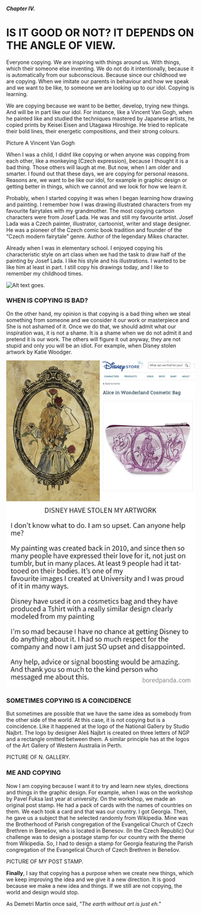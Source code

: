 ##### Chapter IV. #####
# IS IT GOOD OR NOT? IT DEPENDS ON THE ANGLE OF VIEW. #

Everyone copying. We are inspiring with things around us. With things, which their someone else inventing. We do not do it intentionally, because it is automatically from our subconscious. Because since our childhood we are copying. When we imitate our parents in behaviour and how we speak and we want to be like, to someone we are looking up to our idol. Copying is learning.

We are copying because we want to be better, develop, trying new things. And will be in part like our idol. For instance, like a Vincent Van Gogh, when he painted like and studied the techniques mastered by Japanese artists, he copied prints by Keisei Eisen and Utagawa Hiroshige. He tried to replicate their bold lines, their energetic compositions, and their strong colours. 

Picture A Vincent Van Gogh

When I was a child, I didnť like copying or when anyone was copping from each other, like a monkeying (Czech expression), because I thought it is a bad thing. Those others will laugh at me. But now, when I am older and smarter. I found out that these days, we are copying for personal reasons. Reasons are, we want to be like our idol, for example in graphic design or getting better in things, which we cannot and we look for how we learn it. 

Probably, when I started copying it was when I began learning how drawing and painting. I remember how I was drawing illustrated characters from my favourite fairytales with my grandmother. The most copying cartoon characters were from Josef Lada. He was and still my favourite artist. Josef Lada was a Czech painter, illustrator, cartoonist, writer and stage designer. He was a pioneer of the Czech comic book tradition and founder of the “Czech modern fairytale” genre. Author of the legendary Mikes character.  

Already when I was in elementary school. I enjoyed copying his characteristic style on art class when we had the task to draw half of the painting by Josef Lada. I like his style and his illustrations. I wanted to be like him at least in part. 
I still copy his drawings today, and I like to remember my childhood times.

<img alt = "Alt text goes." src= "./img/Josef Lada English.png">

### WHEN IS COPYING IS BAD? ###
On the other hand, my opinion is that copying is a bad thing when we steal something from someone and we consider it our work or masterpiece and She is not ashamed of it.
Once we do that, we should admit what our inspiration was, it is not a shame. It is a shame when we do not admit it and pretend it is our work. The others will figure it out anyway, they are not stupid and only you will be an idiot. For example, when Disney stolen artwork by Katie Woodger.

<img alt = "Alt text goes." src= "./img/-copying-plagiarism-stealing-art-knockoffs-27-59bf74beb2a7c__700.jpg">

### SOMETIMES COPYING IS A COINCIDENCE ###
But sometimes are possible that we have the same idea as somebody from the other side of the world. At this case, it is not copying but is a coincidence. 
Like it happened at the logo of the National Gallery by Studio Najbrt. The logo by designer Aleš Najbrt is created on three letters of NGP and a rectangle omitted between them. A similar principle has at the logos of the Art Gallery of Western Australia in Perth. 

PICTURE OF N. GALLERY.

### ME AND COPYING ###
Now I am copying because I want it to try and learn new styles, directions and things in the graphic design. For example, when I was on the workshop by Pavel Fuksa last year at university. On the workshop, we made an original post stamp. He had a pack of cards with the names of countries on them.
We each took a card and that was our country. I got Georgia. Then, he gave us a subject that he selected randomly from Wikipedia. Mine was the Brotherhood of Parish congregation of the Evangelical Church of Czech Brethren in Benešov, who is located in Benesov. (In the Czech Republic) Our challenge was to design a postage stamp for our country with the theme from Wikipedia. So, I had to design a stamp for Georgia featuring the Parish congregation of the Evangelical Church of Czech Brethren in Benešov.

PICTURE OF MY POST STAMP.

**Finally**, I say that copying has a purpose when we create new things, which we keep improving the idea and we give it a new direction. It is good because we make a new idea and things. 
If we still are not copying, the world and design would stop. 

As Demetri Martin once said, *"The earth without art is just eh."*





